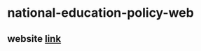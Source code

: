 # national-education-policy-web
## website  [link](https://20a31a05g3.github.io/national-education-policy-web/)
